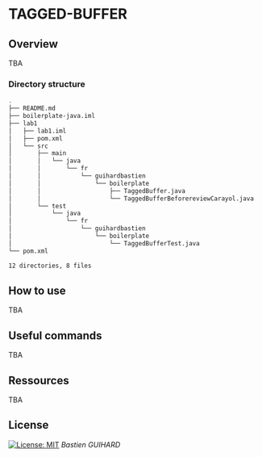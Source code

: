 # TAGGED-BUFFER

## Overview
TBA
### Directory structure
 ```bash
.
├── README.md
├── boilerplate-java.iml
├── lab1
│   ├── lab1.iml
│   ├── pom.xml
│   └── src
│       ├── main
│       │   └── java
│       │       └── fr
│       │           └── guihardbastien
│       │               └── boilerplate
│       │                   ├── TaggedBuffer.java
│       │                   └── TaggedBufferBeforereviewCarayol.java
│       └── test
│           └── java
│               └── fr
│                   └── guihardbastien
│                       └── boilerplate
│                           └── TaggedBufferTest.java
└── pom.xml

12 directories, 8 files

 ```

## How to use
TBA
## Useful commands
TBA
## Ressources
TBA
## License
[![License: MIT](https://img.shields.io/badge/License-MIT-yellow.svg)](https://opensource.org/licenses/MIT)
*Bastien GUIHARD*